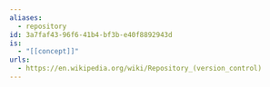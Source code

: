 ```yaml
---
aliases:
  - repository
id: 3a7faf43-96f6-41b4-bf3b-e40f8892943d
is:
  - "[[concept]]"
urls:
  - https://en.wikipedia.org/wiki/Repository_(version_control)
---
```

